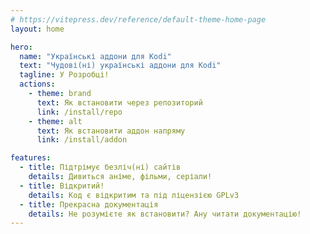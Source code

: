 ```yaml
---
# https://vitepress.dev/reference/default-theme-home-page
layout: home

hero:
  name: "Українські аддони для Kodi"
  text: "Чудові(ні) українські аддони для Kodi"
  tagline: У Розробці!
  actions:
    - theme: brand
      text: Як встановити через репозиторий
      link: /install/repo
    - theme: alt
      text: Як встановити аддон напряму
      link: /install/addon

features:
  - title: Підтрімує безліч(ні) сайтів
    details: Дивиться аніме, фільми, серіали!
  - title: Відкритий!
    details: Код є відкритим та під ліцензією GPLv3
  - title: Прекрасна документація
    details: Не розумієте як встановити? Ану читати документацію!
---
```


